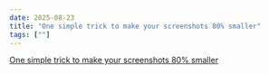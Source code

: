 ```yaml
---
date: 2025-08-23
title: "One simple trick to make your screenshots 80% smaller"
tags: [""]
---
```


[One simple trick to make your screenshots 80% smaller](https://about.gitlab.com/blog/simple-trick-for-smaller-screenshots/)
